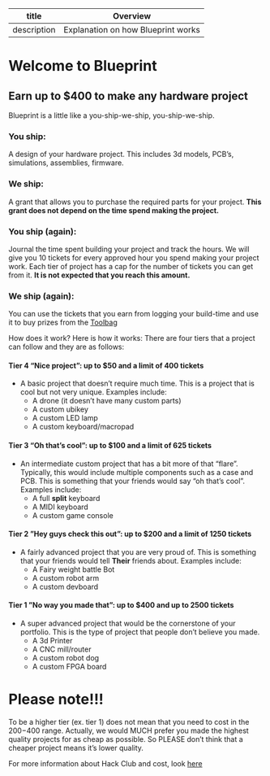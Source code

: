 | title       | Overview                           |
| ----------- | ---------------------------------- |
| description | Explanation on how Blueprint works |

# Welcome to Blueprint

## Earn up to $400 to make any hardware project

Blueprint is a little like a you-ship-we-ship, you-ship-we-ship.

### You ship:

A design of your hardware project. This includes 3d models, PCB’s, simulations, assemblies, firmware.

### We ship:

A grant that allows you to purchase the required parts for your project. **This grant does not depend on the time spend making the project.**

### You ship (again):

Journal the time spent building your project and track the hours. We will give you 10 tickets for every approved hour you spend making your project work. Each tier of project has a cap for the number of tickets you can get from it. **It is not expected that you reach this amount.**

### We ship (again):

You can use the tickets that you earn from logging your build-time and use it to buy prizes from the [Toolbag](/toolbag)

How does it work?
Here is how it works:
There are four tiers that a project can follow and they are as follows:

#### Tier 4 “Nice project”: up to $50 and a limit of 400 tickets

- A basic project that doesn’t require much time. This is a project that is cool but not very unique. Examples include:
  - A drone (it doesn’t have many custom parts)
  - A custom ubikey
  - A custom LED lamp
  - A custom keyboard/macropad

#### Tier 3 “Oh that’s cool”: up to $100 and a limit of 625 tickets

- An intermediate custom project that has a bit more of that “flare”. Typically, this would include multiple components such as a case and PCB. This is something that your friends would say “oh that’s cool”. Examples include:
  - A full **split** keyboard
  - A MIDI keyboard
  - A custom game console

#### Tier 2 ”Hey guys check this out”: up to $200 and a limit of 1250 tickets

- A fairly advanced project that you are very proud of. This is something that your friends would tell **Their** friends about. Examples include:
  - A Fairy weight battle Bot
  - A custom robot arm
  - A custom devboard

#### Tier 1 ”No way you made that”: up to $400 and up to 2500 tickets

- A super advanced project that would be the cornerstone of your portfolio. This is the type of project that people don’t believe you made.
  - A 3d Printer
  - A CNC mill/router
  - A custom robot dog
  - A custom FPGA board

# Please note!!!

To be a higher tier (ex. tier 1) does not mean that you need to cost in the $200-$400 range. Actually, we would MUCH prefer you made the highest quality projects for as cheap as possible. So PLEASE don’t think that a cheaper project means it’s lower quality.

For more information about Hack Club and cost, look [here](https://www.notion.so/the-talk-272cefc204bf80d6ad54f4605069c485?pvs=21)

